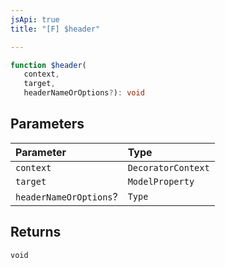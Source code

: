 ```yaml
---
jsApi: true
title: "[F] $header"

---
```

```ts
function $header(
   context, 
   target, 
   headerNameOrOptions?): void
```

## Parameters

| Parameter | Type |
| :------ | :------ |
| `context` | `DecoratorContext` |
| `target` | `ModelProperty` |
| `headerNameOrOptions`? | `Type` |

## Returns

`void`
